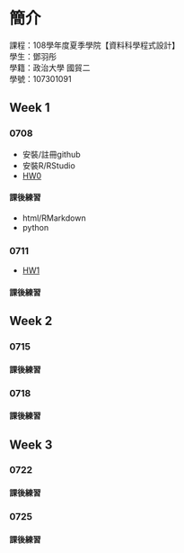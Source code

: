 ﻿# 簡介

課程：108學年度夏季學院【資料科學程式設計】  
學生：鄧羽彤  
學籍：政治大學 國貿二  
學號：107301091  

## Week 1
### 0708
* 安裝/註冊github  
* 安裝R/RStudio  
* [HW0](https://yt-deng.github.io/YT-D/Week%201/HW0)
#### 課後練習
* html/RMarkdown
* python
### 0711
* [HW1](https://yt-deng.github.io/YT-D/Week%201/Data)
#### 課後練習
## Week 2
### 0715
#### 課後練習
### 0718
#### 課後練習
## Week 3
### 0722
#### 課後練習
### 0725
#### 課後練習